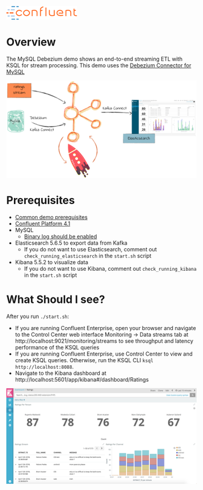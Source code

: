 ![image](../images/confluent-logo-300-2.png)

# Overview

The MySQL Debezium demo shows an end-to-end streaming ETL with KSQL for stream processing. This demo uses the [Debezium Connector for MySQL](http://debezium.io/docs/connectors/mysql/)

![](images/ksql-debezium-es.png)

# Prerequisites

* [Common demo prerequisites](https://github.com/confluentinc/quickstart-demos#prerequisites)
* [Confluent Platform 4.1](https://www.confluent.io/download/)
* MySQL
  * [Binary log should be enabled](http://debezium.io/docs/connectors/mysql/)
* Elasticsearch 5.6.5 to export data from Kafka
  * If you do not want to use Elasticsearch, comment out ``check_running_elasticsearch`` in the ``start.sh`` script
* Kibana 5.5.2 to visualize data
  * If you do not want to use Kibana, comment out ``check_running_kibana`` in the ``start.sh`` script

# What Should I see?

After you run `./start.sh`:

* If you are running Confluent Enterprise, open your browser and navigate to the Control Center web interface Monitoring -> Data streams tab at http://localhost:9021/monitoring/streams to see throughput and latency performance of the KSQL queries
* If you are running Confluent Enterprise, use Control Center to view and create KSQL queries. Otherwise, run the KSQL CLI `ksql http://localhost:8088`.
* Navigate to the Kibana dashboard at http://localhost:5601/app/kibana#/dashboard/Ratings

![image](images/kibana-dashboard.png)
